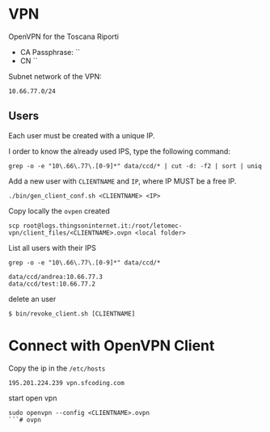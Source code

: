 # VPN 

OpenVPN for the Toscana Riporti 

- CA Passphrase: ``
- CN ``

Subnet network of the VPN:
```
10.66.77.0/24
```

## Users
Each user must be created with a unique IP.

I order to know the already used IPS,  type the following command:

```
grep -o -e "10\.66\.77\.[0-9]*" data/ccd/* | cut -d: -f2 | sort | uniq 
```


Add a new user with `CLIENTNAME` and `IP`, where IP MUST be a free IP.

```
./bin/gen_client_conf.sh <CLIENTNAME> <IP>
```

Copy locally the `ovpen` created

```
scp root@logs.thingsoninternet.it:/root/letomec-vpn/client_files/<CLIENTNAME>.ovpn <local folder>
```

List all users with their IPS
```
grep -o -e "10\.66\.77\.[0-9]*" data/ccd/*

data/ccd/andrea:10.66.77.3
data/ccd/test:10.66.77.2
```

delete an user
```
$ bin/revoke_client.sh [CLIENTNAME]
```

# Connect with OpenVPN Client

Copy the ip in the `/etc/hosts`

``` 
195.201.224.239 vpn.sfcoding.com
```

start open vpn 

```
sudo openvpn --config <CLIENTNAME>.ovpn
```# ovpn
